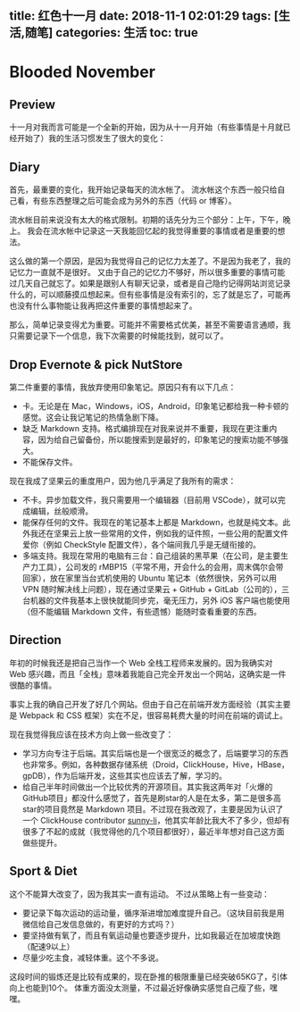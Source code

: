 title: 红色十一月
date: 2018-11-1 02:01:29
tags: [生活,随笔]
categories: 生活
toc: true
---
# Blooded November

## Preview

十一月对我而言可能是一个全新的开始，因为从十一月开始（有些事情是十月就已经开始了）我的生活习惯发生了很大的变化：

## Diary

首先，最重要的变化，我开始记录每天的流水帐了。
流水帐这个东西一般只给自己看，有些东西整理之后可能会成为另外的东西（代码 or 博客）。

流水帐目前来说没有太大的格式限制。初期的话先分为三个部分：上午，下午，晚上。
我会在流水帐中记录这一天我能回忆起的我觉得重要的事情或者是重要的想法。

这么做的第一个原因，是因为我觉得自己的记忆力太差了。不是因为我老了，我的记忆力一直就不是很好。
又由于自己的记忆力不够好，所以很多重要的事情可能过几天自己就忘了。如果是跟别人有聊天记录，或者是自己隐约记得网站浏览记录什么的，可以顺藤摸瓜想起来。但有些事情是没有索引的，忘了就是忘了，可能再也没有什么事物能让我再把这件重要的事情想起来了。

那么，简单记录变得尤为重要。可能并不需要格式优美，甚至不需要语言通顺，我只需要记录下一个信息，我下次需要的时候能找到，就可以了。

## Drop Evernote & pick NutStore

第二件重要的事情，我放弃使用印象笔记。原因只有有以下几点：
- 卡。无论是在 Mac，Windows，iOS，Android，印象笔记都给我一种卡顿的感觉。这会让我记笔记的热情急剧下降。
- 缺乏 Markdown 支持。格式编排现在对我来说并不重要，我现在更注重内容，因为给自己留备份，所以能搜索到是最好的，印象笔记的搜索功能不够强大。
- 不能保存文件。

现在我成了坚果云的重度用户，因为他几乎满足了我所有的需求：
- 不卡。异步加载文件，我只需要用一个编辑器（目前用 VSCode），就可以完成编辑，丝般顺滑。
- 能保存任何的文件。我现在的笔记基本上都是 Markdown，也就是纯文本。此外我还在坚果云上放一些常用的文件，例如我的证件照，一些公用的配置文件爱你（例如 CheckStyle 配置文件），各个端间我几乎是无缝衔接的。
- 多端支持。我现在常用的电脑有三台：自己组装的黑苹果（在公司，是主要生产力工具），公司发的 rMBP15（平常不用，开会什么的会用，周末偶尔会带回家），放在家里当台式机使用的 Ubuntu 笔记本（依然很快，另外可以用 VPN 随时解决线上问题），现在通过坚果云 + GitHub + GitLab（公司的），三台机器的文件我基本上很快就能同步完，毫无压力，另外 iOS 客户端也能使用（但不能编辑 Markdown 文件，有些遗憾）能随时查看重要的东西。

## Direction

年初的时候我还是把自己当作一个 Web 全栈工程师来发展的。因为我确实对 Web 感兴趣，而且「全栈」意味着我能自己完全开发出一个网站，这确实是一件很酷的事情。

事实上我的确自己开发了好几个网站。但由于自己在前端开发方面经验（其实主要是 Webpack 和 CSS 框架）实在不足，很容易耗费大量的时间在前端的调试上。

现在我觉得我应该在技术方向上做一些改变了：
- 学习方向专注于后端。其实后端也是一个很宽泛的概念了，后端要学习的东西也非常多。例如，各种数据存储系统（Droid，ClickHouse，Hive，HBase，gpDB），作为后端开发，这些其实也应该去了解，学习的。
- 给自己半年时间做出一个比较优秀的开源项目。其实我这两年对「火爆的GitHub项目」都没什么感觉了，首先是刷star的人是在太多，第二是很多高star的项目竟然是 Markdown 项目。不过现在我改观了，主要是因为认识了一个 ClickHouse contributor [sunny-li](https://github.com/sunny-li)，他其实年龄比我大不了多少，但却有很多了不起的成就（我觉得他的几个项目都很好），最近半年想对自己这方面做些提升。

## Sport & Diet

这个不能算大改变了，因为我其实一直有运动。
不过从策略上有一些变动：
- 要记录下每次运动的运动量，循序渐进增加难度提升自己。（这块目前我是用微信给自己发信息做的，有更好的方式吗？）
- 要坚持做有氧了，而且有氧运动量也要逐步提升，比如我最近在加坡度快跑（配速9以上）
- 尽量少吃主食，减轻体重。这个不多说。

这段时间的锻炼还是比较有成果的，现在卧推的极限重量已经突破65KG了，引体向上也能到10个。
体重方面没太测量，不过最近好像确实感觉自己瘦了些，嘿嘿。